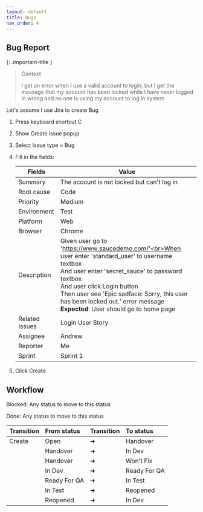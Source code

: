 ```yaml
---
layout: default
title: Bugs
nav_order: 4
---
```


## Bug Report

{: .important-title }
> Context
>
> I get an error when I use a valid account to login, but I get the message that my account has been locked while I have never logged in wrong and no one is using my account to log in system

Let's assume I use Jira to create Bug

1. Press keyboard shortcut C
2. Show Create issue popup
3. Select Issue type = Bug
4. Fill in the fields:
   
   | Fields | Value |
   | --- | --- |
   | Summary | The account is not locked but can't log in |
   | Root cause | Code |
   | Priority | Medium |
   | Environment | Test |
   | Platform | Web |
   | Browser | Chrome |
   | Description | Given user go to 'https://www.saucedemo.com/'<br>When user enter 'standard_user' to username textbox<br>And user enter 'secret_sauce' to password textbox<br>And user click Login button<br>Then user see 'Epic sadface: Sorry, this user has been locked out.' error message<br>**Expected**:  User should go to home page |
   | Related Issues | Login User Story |
   | Assignee | Andrew |
   | Reporter | Me |
   | Sprint | Sprint 1 |
   
6. Click Create

## Workflow

Blocked: Any status to move to this status

Done: Any status to move to this status

| Transition | From status | Transition | To status |
|:-----------|:------------|:-----------|:----------|
| Create | Open | ➜ | Handover |
|  | Handover | ➜ | In Dev |
|  | Handover | ➜ | Won't Fix |
|  | In Dev | ➜ | Ready For QA |
|  | Ready For QA | ➜ | In Test |
|  | In Test | ➜ | Reopened |
|  | Reopened | ➜ | In Dev |
